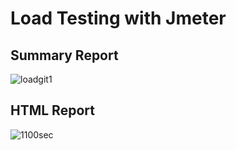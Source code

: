 # Load Testing with Jmeter
## Summary Report
![loadgit1](https://user-images.githubusercontent.com/43490591/182438954-4099839a-9ac0-4847-8156-47c2123b3056.jpg)
## HTML Report
![1100sec](https://user-images.githubusercontent.com/43490591/182439048-a084ca99-75c7-4081-9802-74a30f0e60e6.jpg)
